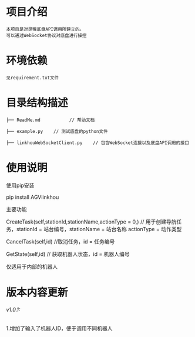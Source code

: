 # 项目介绍
    本项目是对灵猴底盘API调用所建立的。
    可以通过WebSocket协议对底盘进行操控
 
# 环境依赖
    见requirement.txt文件
 
# 目录结构描述
    ├── ReadMe.md           // 帮助文档
    
    ├── example.py    // 测试底盘的python文件
    
    ├── linkhouWebSocketClient.py    // 包含WebSocket连接以及底盘API调用的接口
 
# 使用说明
使用pip安装

pip install AGVlinkhou

主要功能

 CreateTask(self,stationId,stationName,actionType = 0,) // 用于创建导航任务，stationId = 站台编号，stationName = 站台名称 actionType = 动作类型
 
 CancelTask(self,id) //取消任务，id = 任务编号
 
 GetState(self,id) // 获取机器人状态，id = 机器人编号

 仅适用于内部的机器人
# 版本内容更新
###### v1.0.1:
1.增加了输入了机器人ID，便于调用不同机器人

    
